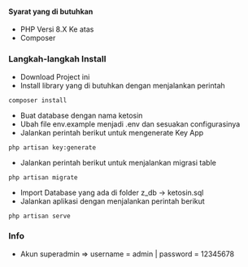 #### Syarat yang di butuhkan
- PHP Versi 8.X Ke atas
- Composer


### Langkah-langkah Install
 - Download Project ini
 - Install library yang di butuhkan dengan menjalankan perintah
 ```
composer install
 ```
- Buat database dengan nama ketosin
- Ubah file env.example menjadi .env dan sesuakan configurasinya
- Jalankan perintah berikut untuk mengenerate Key App
```
php artisan key:generate
```
- Jalankan perintah berikut untuk menjalankan migrasi table
```
php artisan migrate
```
- Import Database yang ada di folder z_db -> ketosin.sql
- Jalankan aplikasi dengan menjalankan perintah berikut
```
php artisan serve
```

### Info
- Akun superadmin => username = admin | password = 12345678
